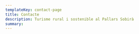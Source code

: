 ```yaml
---
templateKey: contact-page
title: Contacte
description: Turisme rural i sostenible al Pallars Sobirà
summary:
---
```

